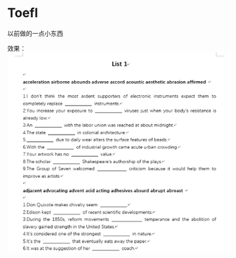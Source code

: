 # Toefl
以前做的一点小东西

效果：
![image](https://raw.githubusercontent.com/1160300208/Toefl/master/img/List1-Q.png)